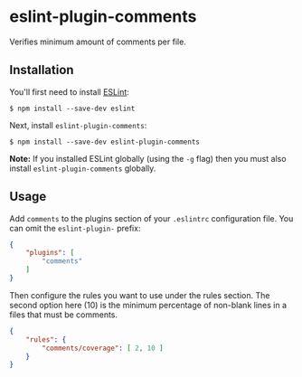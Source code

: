 # eslint-plugin-comments

Verifies minimum amount of comments per file.

## Installation

You'll first need to install [ESLint](http://eslint.org):

```
$ npm install --save-dev eslint
```

Next, install `eslint-plugin-comments`:

```
$ npm install --save-dev eslint-plugin-comments
```

**Note:** If you installed ESLint globally (using the `-g` flag) then you must also install `eslint-plugin-comments` globally.

## Usage

Add `comments` to the plugins section of your `.eslintrc` configuration file. You can omit the `eslint-plugin-` prefix:

```json
{
    "plugins": [
        "comments"
    ]
}
```


Then configure the rules you want to use under the rules section.  The second option here (10) is the minimum percentage of non-blank lines in a files that must be comments.

```json
{
    "rules": {
        "comments/coverage": [ 2, 10 ]
    }
}
```
